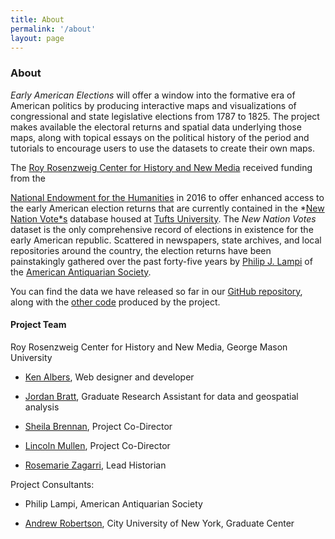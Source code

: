 ```yaml
---
title: About
permalink: '/about'
layout: page
---
```


### About

*Early American Elections* will offer a window into the formative era of American politics by producing interactive maps and visualizations of congressional and state legislative elections from 1787 to 1825. The project makes available the electoral returns and spatial data underlying those maps, along with topical essays on the political history of the period and tutorials to encourage users to use the datasets to create their own maps. 

The [Roy Rosenzweig Center for History and New Media](https://rrchnm.org/) received funding from the 

 [National Endowment for the Humanities](http://www.neh.gov/) in 2016 to offer enhanced access to the early American election returns that are currently contained in the *[New Nation Vote*s](http://elections.lib.tufts.edu/) database housed at [Tufts University](https://www.tufts.edu/). The *New Nation Votes* dataset is the only comprehensive record of elections in existence for the early American republic. Scattered in newspapers, state archives, and local repositories around the country, the election returns have been painstakingly gathered over the past forty-five years by [Philip J. Lampi](http://www.neh.gov/humanities/2008/januaryfebruary/feature/the-orphan-scholar) of the [American Antiquarian Society](http://www.americanantiquarian.org/).

You can find the data we have released so far in our [GitHub repository](https://github.com/mapping-elections/elections-data), along with the [other code](https://github.com/mapping-elections/) produced by the project.

#### Project Team

Roy Rosenzweig Center for History and New Media, George Mason University

* [Ken Albers](https://rrchnm.org/author/ken-albers/), Web designer and developer

* [Jordan Bratt](http://historyarthistory.gmu.edu/people/jbratt), Graduate Research Assistant for data and geospatial analysis

* [Sheila Brennan](http://historyarthistory.gmu.edu/people/sbrennan), Project Co-Director

* [Lincoln Mullen](http://historyarthistory.gmu.edu/people/lmullen), Project Co-Director

* [Rosemarie Zagarri](http://historyarthistory.gmu.edu/people/rzagarri), Lead Historian

Project Consultants:

* Philip Lampi, American Antiquarian Society

* [Andrew Robertson](https://www.gc.cuny.edu/Page-Elements/Academics-Research-Centers-Initiatives/Doctoral-Programs/History/Faculty-Bios/Andrew-W-Robertson), City University of New York, Graduate Center